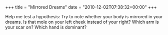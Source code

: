 +++
title = "Mirrored Dreams"
date = "2010-12-02T07:38:32+00:00"
+++

Help me test a hypothesis: Try to note whether your body is mirrored in your dreams.  Is that mole on your left cheek instead of your right?  Which arm is your scar on?  Which hand is dominant?
			